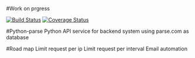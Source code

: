 #Work on prgress

[![Build Status](https://travis-ci.org/nghiattran/python-parse.svg?branch=travis)](https://travis-ci.org/nghiattran/python-parse)  [![Coverage Status](https://coveralls.io/repos/nghiattran/python-parse/badge.svg?branch=master&service=github)](https://coveralls.io/github/nghiattran/python-parse?branch=master)


#Python-parse
    Python API service for backend system using parse.com as database

#Road map
    Limit request per ip
    Limit request per interval
    Email automation